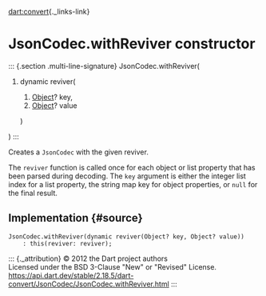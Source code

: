 [dart:convert](../../dart-convert/dart-convert-library){._links-link}

JsonCodec.withReviver constructor
=================================

::: {.section .multi-line-signature}
JsonCodec.withReviver(

1.  dynamic reviver(
    1.  [Object](../../dart-core/object-class)? key,
    2.  [Object](../../dart-core/object-class)? value

    )

)
:::

Creates a `JsonCodec` with the given reviver.

The `reviver` function is called once for each object or list property
that has been parsed during decoding. The `key` argument is either the
integer list index for a list property, the string map key for object
properties, or `null` for the final result.

Implementation {#source}
--------------

``` {.language-dart data-language="dart"}
JsonCodec.withReviver(dynamic reviver(Object? key, Object? value))
    : this(reviver: reviver);
```

::: {._attribution}
© 2012 the Dart project authors\
Licensed under the BSD 3-Clause \"New\" or \"Revised\" License.\
<https://api.dart.dev/stable/2.18.5/dart-convert/JsonCodec/JsonCodec.withReviver.html>
:::
